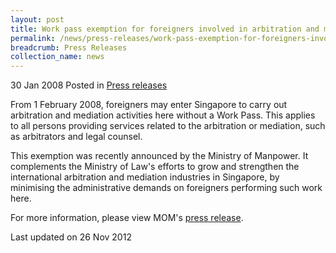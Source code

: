```yaml
---
layout: post
title: Work pass exemption for foreigners involved in arbitration and mediation activities in Singapore
permalink: /news/press-releases/work-pass-exemption-for-foreigners-involved-in-arbitration-and-mediation-activities-in-singapore
breadcrumb: Press Releases
collection_name: news
---
```


30 Jan 2008 Posted in [Press releases](/news/press-releases)


From 1 February 2008, foreigners may enter Singapore to carry out arbitration and mediation activities here without a Work Pass. This applies to all persons providing services related to the arbitration or mediation, such as arbitrators and legal counsel.

This exemption was recently announced by the Ministry of Manpower. It complements the Ministry of Law's efforts to grow and strengthen the international arbitration and mediation industries in Singapore, by minimising the administrative demands on foreigners performing such work here.

For more information, please view MOM's [press release](http://www.mom.gov.sg/publish/momportal/en/press_room/press_releases/2008/20080125-MWP.html).



<p class="right-side-updated">Last updated on 26 Nov 2012</p>
